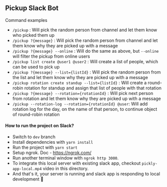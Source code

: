 ## Pickup Slack Bot

Command examples

- `/pickup` : Will pick the random person from channel and let them know who picked them up
- `/pickup ?{message}` : Will pick the random person from channel and let them know why they are picked up with a message
- `/pickup ?{message} --online` : Will do the same as above, but `--online` will filter the pickup from online users
- `/pickup list create @user1 @user2` : Will create a list of people, which can be used to pick up
- `/pickup ?{message} --list={listId}` : Will pick the random person from the list and let them know why they are picked up with a message
- `/pickup rotation create standup --list={listId}` : Will create a round-robin rotation for standup and assign that list of people with that rotation
- `/pickup ?{message} --rotation={rotationId}` : Will pick next person from rotation and let them know why they are picked up with a message
- `/pickup --rotation-log --rotation={rotationId} @user`: Will add rotation log for the day, on the name of that person, to continue object of round-robin rotation

#### How to run the project on Slack?

- Switch to `dev` branch
- Install dependencies with `yarn install`
- Run the project with `yarn start`
- Setup ngrok. Doc - https://ngrok.com/
- Run another terminal window with `ngrok http 3000`.
- To integrate this local server with existing slack app, checkout `pickly-app-local.mp4` video in this directory.
- And that's it, your server is running and slack app is responding to local development 🎉
